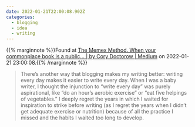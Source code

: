 ```yaml
---
date: 2022-01-21T22:00:08.902Z
categories:
  - blogging
  - idea
  - writing
---
```

{{% marginnote %}}Found at [The Memex Method. When your commonplace book is a public… | by Cory Doctorow | Medium](https://doctorow.medium.com/the-memex-method-238c71f2fb46) on 2022-01-21 23:00:08.{{% /marginnote %}}

> There’s another way that blogging makes my writing better: writing every day makes it easier to write every day. When I was a baby writer, I thought the injunction to “write every day” was purely aspirational, like “do an hour’s aerobic exercise” or “eat five helpings of vegetables.” I deeply regret the years in which I waited for inspiration to strike before writing (as I regret the years when I didn’t get adequate exercise or nutrition) because of all the practice I missed and the habits I waited too long to develop.

